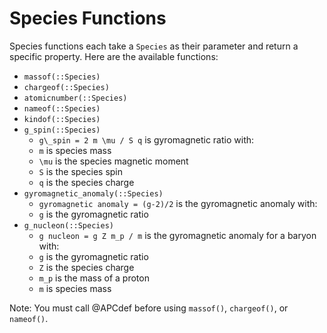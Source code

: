 # Species Functions

Species functions each take a `Species` as their parameter and return a specific property. Here are the available functions:

- `massof(::Species)`
- `chargeof(::Species)`
- `atomicnumber(::Species)`
- `nameof(::Species)`
- `kindof(::Species)`
- `g_spin(::Species)`
    - ``g\_spin = 2 m \mu / S q`` is gyromagnetic ratio with:
    - ``m`` is species mass
    - ``\mu`` is the species magnetic moment
    - ``S`` is the species spin
    - ``q`` is the species charge
- `gyromagnetic_anomaly(::Species)`
    - ``gyromagnetic anomaly = (g-2)/2`` is the gyromagnetic anomaly with:
    - ``g`` is the gyromagnetic ratio
- `g_nucleon(::Species)`
    - ``g nucleon = g Z m_p / m`` is the gyromagnetic anomaly for a baryon with:
    - ``g`` is the gyromagnetic ratio
    - ``Z`` is the species charge
    - ``m_p`` is the mass of a proton
    - ``m`` is species mass

Note: You must call @APCdef before using `massof()`, `chargeof()`, or `nameof()`.
